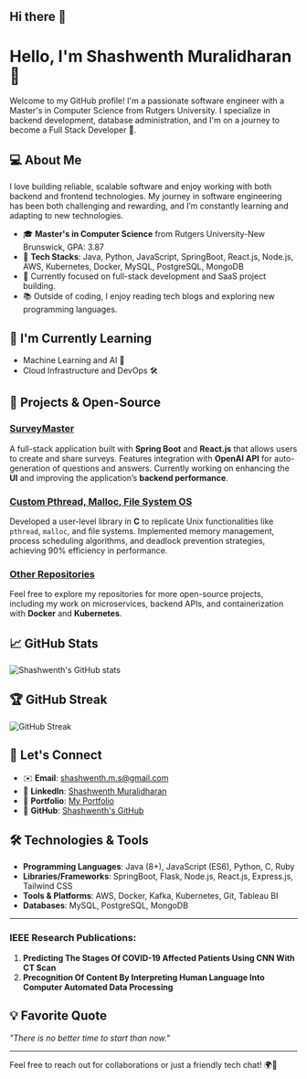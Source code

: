 ## Hi there 👋

# Hello, I'm Shashwenth Muralidharan 👋

Welcome to my GitHub profile! I'm a passionate software engineer with a Master's in Computer Science from Rutgers University. I specialize in backend development, database administration, and I'm on a journey to become a Full Stack Developer 🚀.

## 💻 About Me

I love building reliable, scalable software and enjoy working with both backend and frontend technologies. My journey in software engineering has been both challenging and rewarding, and I’m constantly learning and adapting to new technologies.

- 🎓 **Master's in Computer Science** from Rutgers University-New Brunswick, GPA: 3.87
- 🔧 **Tech Stacks**: Java, Python, JavaScript, SpringBoot, React.js, Node.js, AWS, Kubernetes, Docker, MySQL, PostgreSQL, MongoDB
- 🚀 Currently focused on full-stack development and SaaS project building.
- 📚 Outside of coding, I enjoy reading tech blogs and exploring new programming languages.

## 🌱 I'm Currently Learning
- Machine Learning and AI 🌟
- Cloud Infrastructure and DevOps 🛠️

## 🔨 Projects & Open-Source
### [SurveyMaster](https://github.com/yourusername/SurveyMaster)
A full-stack application built with **Spring Boot** and **React.js** that allows users to create and share surveys. Features integration with **OpenAI API** for auto-generation of questions and answers. Currently working on enhancing the **UI** and improving the application’s **backend performance**.

### [Custom Pthread, Malloc, File System OS](https://github.com/yourusername/CustomPthread)
Developed a user-level library in **C** to replicate Unix functionalities like `pthread`, `malloc`, and file systems. Implemented memory management, process scheduling algorithms, and deadlock prevention strategies, achieving 90% efficiency in performance.

### [Other Repositories](https://github.com/yourusername)
Feel free to explore my repositories for more open-source projects, including my work on microservices, backend APIs, and containerization with **Docker** and **Kubernetes**.

## 📈 GitHub Stats
![Shashwenth's GitHub stats](https://github-readme-stats.vercel.app/api?username=Shashwenth&show_icons=true&hide_title=true&count_private=true)

## 🏆 GitHub Streak
![GitHub Streak](https://github-readme-streak-stats.herokuapp.com/?user=Shashwenth)

## 💬 Let's Connect
- ✉️ **Email**: [shashwenth.m.s@gmail.com](mailto:shashwenth.m.s@gmail.com)
- 🔗 **LinkedIn**: [Shashwenth Muralidharan](https://www.linkedin.com/in/shashwenthm/)
- 💼 **Portfolio**: [My Portfolio](https://www.linkedin.com/in/shashwenthm/)
- 📂 **GitHub**: [Shashwenth's GitHub](https://github.com/Shashwenth)

## 🛠️ Technologies & Tools

- **Programming Languages**: Java (8+), JavaScript (ES6), Python, C, Ruby
- **Libraries/Frameworks**: SpringBoot, Flask, Node.js, React.js, Express.js, Tailwind CSS
- **Tools & Platforms**: AWS, Docker, Kafka, Kubernetes, Git, Tableau BI
- **Databases**: MySQL, PostgreSQL, MongoDB

---

### IEEE Research Publications:
1. **Predicting The Stages Of COVID-19 Affected Patients Using CNN With CT Scan**
2. **Precognition Of Content By Interpreting Human Language Into Computer Automated Data Processing**

## 💡 Favorite Quote
_"There is no better time to start than now."_

---

Feel free to reach out for collaborations or just a friendly tech chat! 🌍🤝


<!--
**Shashwenth/Shashwenth** is a ✨ _special_ ✨ repository because its `README.md` (this file) appears on your GitHub profile.

Here are some ideas to get you started:

- 🔭 I’m currently working on ...
- 🌱 I’m currently learning ...
- 👯 I’m looking to collaborate on ...
- 🤔 I’m looking for help with ...
- 💬 Ask me about ...
- 📫 How to reach me: ...
- 😄 Pronouns: ...
- ⚡ Fun fact: ...
-->

